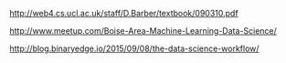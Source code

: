 http://web4.cs.ucl.ac.uk/staff/D.Barber/textbook/090310.pdf

http://www.meetup.com/Boise-Area-Machine-Learning-Data-Science/

http://blog.binaryedge.io/2015/09/08/the-data-science-workflow/